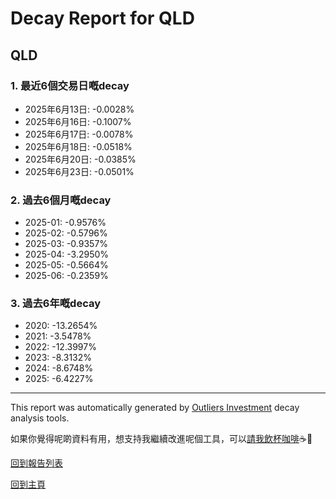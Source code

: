 # Decay Report for QLD

## QLD

### 1. 最近6個交易日嘅decay

- 2025年6月13日: -0.0028%
- 2025年6月16日: -0.1007%
- 2025年6月17日: -0.0078%
- 2025年6月18日: -0.0518%
- 2025年6月20日: -0.0385%
- 2025年6月23日: -0.0501%

### 2. 過去6個月嘅decay

- 2025-01: -0.9576%
- 2025-02: -0.5796%
- 2025-03: -0.9357%
- 2025-04: -3.2950%
- 2025-05: -0.5664%
- 2025-06: -0.2359%

### 3. 過去6年嘅decay

- 2020: -13.2654%
- 2021: -3.5478%
- 2022: -12.3997%
- 2023: -8.3132%
- 2024: -8.6748%
- 2025: -6.4227%

------------------------------
This report was automatically generated by [Outliers Investment](https://outliersecon.github.io/Outliers-Investment/) decay analysis tools.

如果你覺得呢啲資料有用，想支持我繼續改進呢個工具，可以[請我飲杯咖啡](https://buymeacoffee.com/outliersecon)☕🙏

[回到報告列表](https://outliersecon.github.io/Outliers-Investment/reports/reports_public)

[回到主頁](https://outliersecon.github.io/Outliers-Investment/)